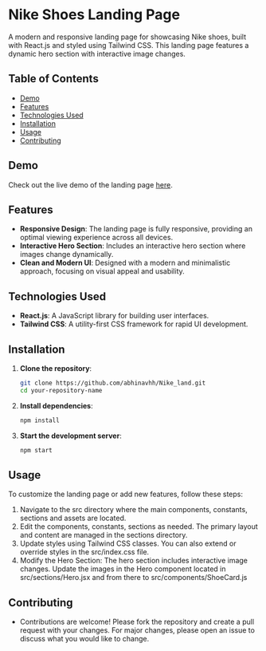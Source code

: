 # Nike Shoes Landing Page

A modern and responsive landing page for showcasing Nike shoes, built with React.js and styled using Tailwind CSS. This landing page features a dynamic hero section with interactive image changes.

## Table of Contents

- [Demo](#demo)
- [Features](#features)
- [Technologies Used](#technologies-used)
- [Installation](#installation)
- [Usage](#usage)
- [Contributing](#contributing)

## Demo

Check out the live demo of the landing page <a href="https://abhinavhh.github.io/Nike_land/">here</a>.

## Features

- **Responsive Design**: The landing page is fully responsive, providing an optimal viewing experience across all devices.
- **Interactive Hero Section**: Includes an interactive hero section where images change dynamically.
- **Clean and Modern UI**: Designed with a modern and minimalistic approach, focusing on visual appeal and usability.

## Technologies Used

- **React.js**: A JavaScript library for building user interfaces.
- **Tailwind CSS**: A utility-first CSS framework for rapid UI development.

## Installation

1. **Clone the repository**:

   ```bash
   git clone https://github.com/abhinavhh/Nike_land.git
   cd your-repository-name
2. **Install dependencies**:
   ```bash
   npm install
3. **Start the development server**:
   ```bash
   npm start

## Usage

To customize the landing page or add new features, follow these steps:

 1. Navigate to the src directory where the main components, constants, sections and assets are located.
 2. Edit the components, constants, sections as needed. The primary layout and content are managed in the sections directory.
 3. Update styles using Tailwind CSS classes. You can also extend or override styles in the src/index.css file.
 4. Modify the Hero Section: The hero section includes interactive image changes. Update the images in the Hero component located in src/sections/Hero.jsx and from there to src/components/ShoeCard.js

## Contributing

- Contributions are welcome! Please fork the repository and create a pull request with your changes. For major changes, please open an issue to discuss what you would like to change.

